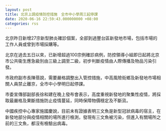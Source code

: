 ```yaml
---
layout: post
title: 北京上調疫情防控措施　全市中小學周三起停課
date: 2020-06-16 22:59:43.000000000 +08:00
categories: rss
---
```


北京昨日新增27宗新型肺炎確診個案，全部到過豐台區新發地市場，包括市場的工作人員或曾到市場採購等。

北京在過去五日以來，已新增超過100宗例確診病例，防控領導小組即日起將北京市公共衞生應急級別由三級上調至二級，初步判斷疫情由人際傳播及物品污染引發。

市政府副市長陳蓓說，需要嚴格調整出入管控措施，中高風險街鄉及新發地市場相關人員禁止離京，全市中小學明日起停課。

市委宣傳部副部長徐和建在晚上發布會表示，高度重視新發地的聚集性疫情，將採取最嚴格及果斷措施防止疫情蔓延，同時保障物價穩定及不斷貨。

中國疾控中心專家施國慶說，目前未有證據表明三文魚是新型冠狀病毒的宿主，在新發地部分與疫情相關的場所進行檢測，發現有三文魚被污染，但進入有關場所之前的三文魚，都沒有檢驗出病毒。
